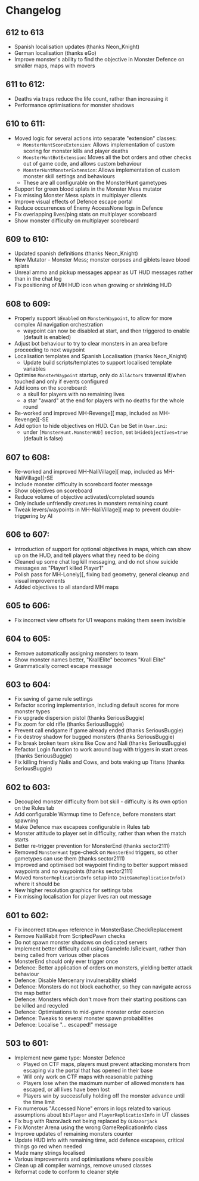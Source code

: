 # Changelog

## 612 to 613
 - Spanish localisation updates (thanks Neon_Knight)
 - German localisation (thanks eGo)
 - Improve monster's ability to find the objective in Monster Defence on smaller maps, maps with movers

## 611 to 612:
 - Deaths via traps reduce the life count, rather than increasing it
 - Performance optimisations for monster shadows

## 610 to 611:
 - Moved logic for several actions into separate "extension" classes:
   - `MonsterHuntScoreExtension`: Allows implementation of custom scoring for monster kills and player deaths  
   - `MonsterHuntBotExtension`: Moves all the bot orders and other checks out of game code, and allows custom behaviour  
   - `MonsterHuntMonsterExtension`: Allows implementation of custom monster skill settings and behaviours
   - These are all configurable on the MonsterHunt gametypes
 - Support for green blood splats in the Monster Mess mutator
 - Fix missing Monster Mess splats in multiplayer clients
 - Improve visual effects of Defence escape portal
 - Reduce occurrences of Enemy AccessNone logs in Defence
 - Fix overlapping lives/ping stats on multiplayer scoreboard
 - Show monster difficulty on multiplayer scoreboard

## 609 to 610:
 - Updated spanish definitions (thanks Neon_Knight)
 - New Mutator - Monster Mess; monster corpses and giblets leave blood splats
 - Unreal ammo and pickup messages appear as UT HUD messages rather than in the chat log
 - Fix positioning of MH HUD icon when growing or shrinking HUD 

## 608 to 609:
 - Properly support `bEnabled` on `MonsterWaypoint`, to allow for more complex AI navigation orchestration
   - waypoint can now be disabled at start, and then triggered to enable (default is enabled)
 - Adjust bot behaviour to try to clear monsters in an area before proceeding to next waypoint
 - Localisation templates and Spanish Localisation (thanks Neon_Knight)
   - Update build scripts/templates to support localised template variables 
 - Optimise `MonsterWaypoint` startup, only do `AllActors` traversal if/when touched and only if events configured
 - Add icons on the scoreboard: 
   - a skull for players with no remaining lives
   - a star "award" at the end for players with no deaths for the whole round
 - Re-worked and improved MH-Revenge]\[ map, included as MH-Revenge]\[-SE
 - Add option to hide objectives on HUD. Can be Set in `User.ini`:
   - under `[MonsterHunt.MonsterHUD]` section, set `bHideObjectives=true` (default is false)

## 607 to 608:
 - Re-worked and improved MH-NaliVillage]\[ map, included as MH-NaliVillage]\[-SE
 - Include monster difficulty in scoreboard footer message
 - Show objectives on scoreboard
 - Reduce volume of objective activated/completed sounds
 - Only include unfriendly creatures in monsters remaining count
 - Tweak levers/waypoints in MH-NaliVillage]\[ map to prevent double-triggering by AI

## 606 to 607:
 - Introduction of support for optional objectives in maps, which can show up on the HUD, and tell players what they need to be doing
 - Cleaned up some chat log kill messaging, and do not show suicide messages as "Player1 killed Player1"
 - Polish pass for MH-Lonely][, fixing bad geometry, general cleanup and visual improvements
 - Added objectives to all standard MH maps

## 605 to 606:
 - Fix incorrect view offsets for U1 weapons making them seem invisible

## 604 to 605:
 - Remove automatically assigning monsters to team
 - Show monster names better, "KrallElite" becomes "Krall Elite" 
 - Grammatically correct escape message

## 603 to 604:
 - Fix saving of game rule settings
 - Refactor scoring implementation, including default scores for more monster types
 - Fix upgrade dispersion pistol (thanks SeriousBuggie)
 - Fix zoom for old rifle (thanks SeriousBuggie)
 - Prevent call endgame if game already ended (thanks SeriousBuggie)
 - Fix destroy shadow for bugged monsters (thanks SeriousBuggie)
 - Fix break broken team skins like Cow and Nali (thanks SeriousBuggie)
 - Refactor Login function to work around bug with triggers in start areas (thanks SeriousBuggie)
 - Fix killing friendly Nalis and Cows, and bots waking up Titans (thanks SeriousBuggie)

## 602 to 603:
 - Decoupled monster difficulty from bot skill - difficulty is its own option on the Rules tab
 - Add configurable Warmup time to Defence, before monsters start spawning
 - Make Defence max escapees configurable in Rules tab
 - Monster attitude to player set in difficulty, rather than when the match starts
 - Better re-trigger prevention for MonsterEnd (thanks sector2111)
 - Removed `MonsterHunt` type-check on `MonsterEnd` triggers, so other gametypes can use them (thanks sector2111)
 - Improved and optimised bot waypoint finding to better support missed waypoints and no waypoints (thanks sector2111)
 - Moved `MonsterReplicationInfo` setup into `InitGameReplicationInfo()` where it should be 
 - New higher resolution graphics for settings tabs
 - Fix missing localisation for player lives ran out message

## 601 to 602:
 - Fix incorrect `UIWeapon` reference in MonsterBase.CheckReplacement
 - Remove NaliRabit from ScriptedPawn checks
 - Do not spawn monster shadows on dedicated servers
 - Implement better difficulty call using GameInfo.IsRelevant, rather than being called from various other places
 - MonsterEnd should only ever trigger once
 - Defence: Better application of orders on monsters, yielding better attack behaviour
 - Defence: Disable Mercenary invulnerability shield
 - Defence: Monsters do not block eachother, so they can navigate across the map better
 - Defence: Monsters which don't move from their starting positions can be killed and recycled
 - Defence: Optimisations to mid-game monster order coercion
 - Defence: Tweaks to several monster spawn probabilities
 - Defence: Localise "... escaped!" message

## 503 to 601:
 - Implement new game type: Monster Defence
   - Played on CTF maps, players must prevent attacking monsters from escaping via the portal that has opened in their base
   - Will only work on CTF maps with reasonable pathing
   - Players lose when the maximum number of allowed monsters has escaped, or all lives have been lost
   - Players win by successfully holding off the monster advance until the time limit
 - Fix numerous "Accessed None" errors in logs related to various assumptions about `bIsPlayer` and `PlayerReplicationInfo` in UT classes
 - Fix bug with RazorJack not being replaced by `OLRazorjack`
 - Fix Monster Arena using the wrong GameReplicationInfo class
 - Improve updates of remaining monsters counter
 - Update HUD info with remaining time, add defence escapees, critical things go red when needed
 - Made many strings localised
 - Various improvements and optimisations where possible
 - Clean up all compiler warnings, remove unused classes
 - Reformat code to conform to cleaner style
